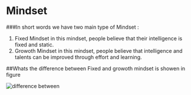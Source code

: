 # Mindset
###In short words we have two main type of  Mindset :
1. Fixed Mindset in this mindset, people believe that their intelligence is fixed and static. 
2. Growoth Mindset in this mindset, people believe that intelligence and talents can be improved through effort and learning.


##Whats the difference between Fixed and growoth mindset is showen in figure 





![difference between](https://i2.wp.com/atlassianblog.wpengine.com/wp-content/uploads/NewGrowthMindset2.png?resize=768%2C960&ssl=1)
